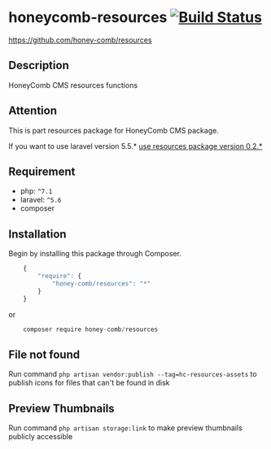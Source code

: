 # honeycomb-resources [![Build Status](https://travis-ci.com/honey-comb/resources.svg?branch=master)](https://travis-ci.com/honey-comb/resources)  
https://github.com/honey-comb/resources

## Description

HoneyComb CMS resources functions

## Attention

This is part resources package for HoneyComb CMS package.

If you want to use laravel version 5.5.* [use resources package version 0.2.*](https://github.com/honey-comb/resources/tree/5.5 "Resources package version 0.2.*")

## Requirement

 - php: `^7.1`
 - laravel: `^5.6`
 - composer
 
 ## Installation

Begin by installing this package through Composer.


```js
	{
	    "require": {
	        "honey-comb/resources": "*"
	    }
	}
```
or
```js
    composer require honey-comb/resources
```

## File not found
 
Run command ```php artisan vendor:publish --tag=hc-resources-assets``` to publish icons for files that can't be found in disk

## Preview Thumbnails
Run command ```php artisan storage:link``` to make preview thumbnails publicly accessible